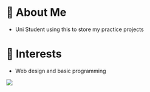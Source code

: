 # 🏰 About Me
- Uni Student using this to store my practice projects
# 🔮 Interests
- Web design and basic programming

![](https://github-readme-stats.vercel.app/api/top-langs/?username=ahaduchere&theme=github_dark_dimmed&hide_border=false&include_all_commits=false&count_private=false&layout=compact)


